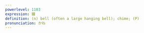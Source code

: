 ```yaml
---
powerlevel: 1103
expression: 鐘
definition: (n) bell (often a large hanging bell); chime; (P)
pronunciation: かね
---
```

